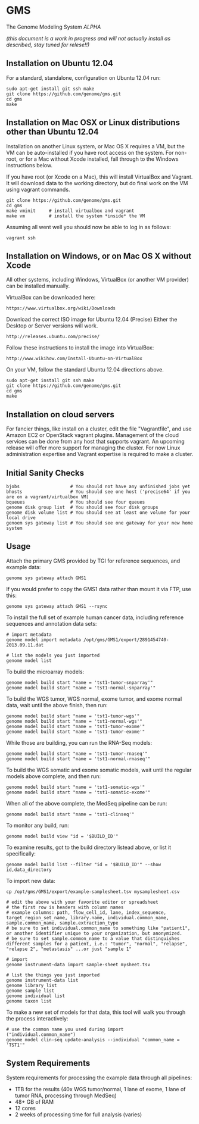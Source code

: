 GMS
===

The Genome Modeling System *ALPHA*

_(this document is a work in progress and will not actually install as described, stay tuned for relese!!)_


Installation on Ubuntu 12.04
------------

For a standard, standalone, configuration on Ubuntu 12.04 run:

    sudo apt-get install git ssh make
    git clone https://github.com/genome/gms.git
    cd gms
    make


Installation on Mac OSX or Linux distributions other than Ubuntu 12.04
------------

Installation on another Linux system, or Mac OS X requires a VM, but the VM 
can be auto-installed if you have root access on the system.  For non-root, or for a 
Mac without Xcode installed, fall through to the Windows instructions below.

If you have root (or Xcode on a Mac), this will install VirtualBox and Vagrant.
It will download data to the working directory, but do final work on the VM using vagrant commands.

    git clone https://github.com/genome/gms.git
    cd gms
    make vminit     # install virtualbox and vagrant
    make vm         # install the system *inside* the VM

Assuming all went well you should now be able to log in as follows:

    vagrant ssh


Installation on Windows, or on Mac OS X without Xcode
-------------

All other systems, including Windows, VirtualBox (or another VM provider) can be installed manually.

VirtualBox can be downloaded here:

    https://www.virtualbox.org/wiki/Downloads

Download the correct ISO image for Ubuntu 12.04 (Precise)
Either the Desktop or Server versions will work.
    
    http://releases.ubuntu.com/precise/

Follow these instructions to install the image into VirtualBox:
    
    http://www.wikihow.com/Install-Ubuntu-on-VirtualBox

On your VM, follow the standard Ubuntu 12.04 directions above.

    sudo apt-get install git ssh make
    git clone https://github.com/genome/gms.git
    cd gms
    make
    

Installation on cloud servers
------------

For fancier things, like install on a cluster, edit the file "Vagrantfile", and use Amazon EC2 or OpenStack vagrant plugins.
Management of the cloud services can be done from any host that supports vagrant.  An upcoming release will offer more support
for managing the cluster.  For now Linux administration expertise and Vagrant expertise is required to make a cluster.

Initial Sanity Checks
-------------

    bjobs                   # You should not have any unfinished jobs yet
    bhosts                  # You should see one host ('precise64' if you are on a vagrant/virtualbox VM)
    bqueues                 # You should see four queues 
    genome disk group list  # You should see four disk groups
    genome disk volume list # You should see at least one volume for your local drive
    genoem sys gateway list # You should see one gateway for your new home system


Usage
-----

Attach the primary GMS provided by TGI for reference sequences, and example data:

    genome sys gateway attach GMS1


If you would prefer to copy the GMS1 data rather than mount it via FTP, use this:

    genome sys gateway attach GMS1 --rsync


To install the full set of example human cancer data, including reference sequences and annotation data sets:
    
    # import metadata
    genome model import metadata /opt/gms/GMS1/export/2891454740-2013.09.11.dat
  
    # list the models you just imported
    genome model list
    

To build the microarray models:

    genome model build start "name = 'tst1-tumor-snparray'"
    genome model build start "name = 'tst1-normal-snparray'"

To build the WGS tumor, WGS normal, exome tumor, and exome normal data, wait until the above finish, then run:
    
    genome model build start "name = 'tst1-tumor-wgs'"
    genome model build start "name = 'tst1-normal-wgs'"
    genome model build start "name = 'tst1-tumor-exome'"
    genome model build start "name = 'tst1-tumor-exome'"

While those are building, you can run the RNA-Seq models:

    genome model build start "name = 'tst1-tumor-rnaseq'"
    genome model build start "name = 'tst1-normal-rnaseq'"

To build the WGS somatic and exome somatic models, wait until the regular models above complete, and then run:

    genome model build start "name = 'tst1-somatic-wgs'"
    genome model build start "name = 'tst1-somatic-exome'"

When all of the above complete, the MedSeq pipeline can be run:

    genome model build start "name = 'tst1-clinseq'"

To monitor any build, run:

    genome model build view "id = '$BUILD_ID'"

To examine results, got to the build directory listead above, or list it specifically:

    genome model build list --filter "id = '$BUILD_ID'" --show id,data_directory


To import new data:

    cp /opt/gms/GMS1/export/example-samplesheet.tsv mysamplesheet.csv

    # edit the above with your favorite editor or spreadsheet
    # the first row is headers with column names
    # example columns: path, flow_cell_id, lane, index_sequence, target_region_set_name, library.name, individual.common_name, sample.common_name, sample.extraction_type
    # be sure to set individual.common_name to something like "patient1", or another identifier unique to your organization, but anonymized.
    # be sure to set sample.common_name to a value that distinguishes different samples for a patient, i.e.: "tumor", "normal", "relapse", "relapse 2", "metastasis" ...or just "sample 1"
    
    # import
    genome instrument-data import sample-sheet mysheet.tsv

    # list the things you just imported
    genome instrument-data list
    genome library list
    genome sample list 
    genome individual list
    genome taxon list


To make a new set of models for that data, this tool will walk you through the process interactively:

    # use the common name you used during import ("individual.common_name")
    genome model clin-seq update-analysis --individual "common_name = 'TST1'"


System Requirements
-------------------

System requirements for processing the example data through all pipelines:
 * 1TB for the results (40x WGS tumor/normal, 1 lane of exome, 1 lane of tumor RNA, processing through MedSeq)
 * 48+ GB of RAM
 * 12 cores
 * 2 weeks of processing time for full analysis (varies)



